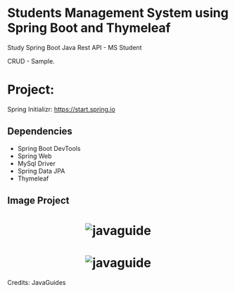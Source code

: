# Students Management System using Spring Boot and Thymeleaf

Study Spring Boot Java Rest API - MS Student

CRUD - Sample.

# Project:

Spring Initializr: https://start.spring.io

## Dependencies
- Spring Boot DevTools
- Spring Web
- MySql Driver 
- Spring Data JPA
- Thymeleaf



## Image Project

<h1 align="center">
    <img alt="javaguide" title="#site" src="https://github.com/carlosjunior1983/springboot-web-app-students/blob/main/img/site.PNG"  /><br>
</h1>


<h1 align="center">
    <img alt="javaguide" title="#newStudent" src="https://github.com/carlosjunior1983/springboot-web-app-students/blob/main/img/Add.PNG"  /><br>
</h1>


Credits: JavaGuides
